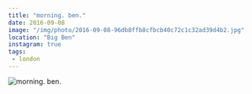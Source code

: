 ```yaml
---
title: "morning. ben."
date: 2016-09-08
image: "/img/photo/2016-09-08-96db8ffb8cfbcb40c72c1c32ad39d4b2.jpg"
location: "Big Ben"
instagram: true
tags:
 - london
---
```


![morning. ben.](/img/photo/2016-09-08-96db8ffb8cfbcb40c72c1c32ad39d4b2.jpg)
